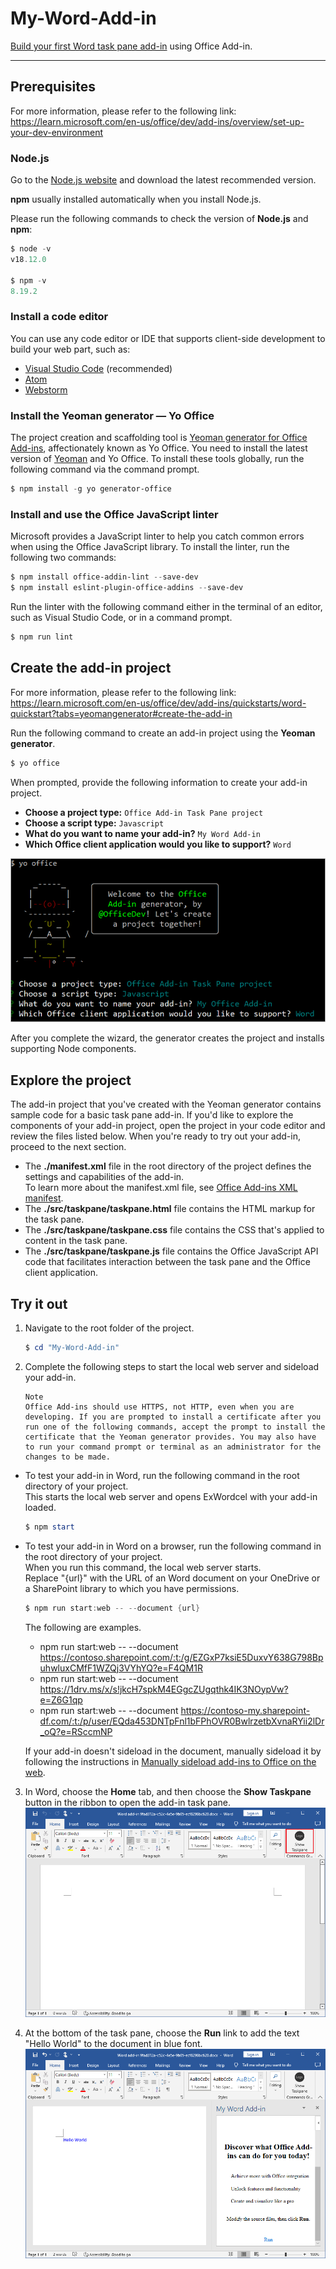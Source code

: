 # My-Word-Add-in
[Build your first Word task pane add-in](https://learn.microsoft.com/en-us/office/dev/add-ins/quickstarts/word-quickstart?tabs=yeomangenerator) using Office Add-in.

---
## Prerequisites
For more information, please refer to the following link: <br/>
https://learn.microsoft.com/en-us/office/dev/add-ins/overview/set-up-your-dev-environment

### Node.js
Go to the [Node.js website](https://nodejs.org/en/) and download the latest recommended version.

**npm** usually installed automatically when you install Node.js.

Please run the following commands to check the version of **Node.js** and **npm**:
```powershell
$ node -v
v18.12.0

$ npm -v
8.19.2
```

### Install a code editor
You can use any code editor or IDE that supports client-side development to build your web part, such as:

- [Visual Studio Code](https://code.visualstudio.com/) (recommended)
- [Atom](https://atom.io/)
- [Webstorm](https://www.jetbrains.com/webstorm)

### Install the Yeoman generator — Yo Office
The project creation and scaffolding tool is [Yeoman generator for Office Add-ins](https://learn.microsoft.com/en-us/office/dev/add-ins/develop/yeoman-generator-overview), affectionately known as Yo Office. You need to install the latest version of [Yeoman](https://github.com/yeoman/yo) and Yo Office. To install these tools globally, run the following command via the command prompt.
```powershell
$ npm install -g yo generator-office
```

### Install and use the Office JavaScript linter
Microsoft provides a JavaScript linter to help you catch common errors when using the Office JavaScript library. To install the linter, run the following two commands:
```powershell
$ npm install office-addin-lint --save-dev
$ npm install eslint-plugin-office-addins --save-dev
```

Run the linter with the following command either in the terminal of an editor, such as Visual Studio Code, or in a command prompt.
```powershell
$ npm run lint
```

## Create the add-in project
For more information, please refer to the following link: <br/>
https://learn.microsoft.com/en-us/office/dev/add-ins/quickstarts/word-quickstart?tabs=yeomangenerator#create-the-add-in

Run the following command to create an add-in project using the **Yeoman generator**.
```powershell
$ yo office
```

When prompted, provide the following information to create your add-in project.

* **Choose a project type:** `Office Add-in Task Pane project`
* **Choose a script type:** `Javascript`
* **What do you want to name your add-in?** `My Word Add-in`
* **Which Office client application would you like to support?** `Word`

![Alt text](help/yo-office-word.png?raw=true)

After you complete the wizard, the generator creates the project and installs supporting Node components.

## Explore the project
The add-in project that you've created with the Yeoman generator contains sample code for a basic task pane add-in. If you'd like to explore the components of your add-in project, open the project in your code editor and review the files listed below. When you're ready to try out your add-in, proceed to the next section.
* The **./manifest.xml** file in the root directory of the project defines the settings and capabilities of the add-in.<br/>To learn more about the manifest.xml file, see [Office Add-ins XML manifest](https://learn.microsoft.com/en-us/office/dev/add-ins/develop/add-in-manifests).
* The **./src/taskpane/taskpane.html** file contains the HTML markup for the task pane.
* The **./src/taskpane/taskpane.css** file contains the CSS that's applied to content in the task pane.
* The **./src/taskpane/taskpane.js** file contains the Office JavaScript API code that facilitates interaction between the task pane and the Office client application.

## Try it out
1. Navigate to the root folder of the project.
   ```powershell
   $ cd "My-Word-Add-in"
   ```
2. Complete the following steps to start the local web server and sideload your add-in.
   ```
   Note
   Office Add-ins should use HTTPS, not HTTP, even when you are developing. If you are prompted to install a certificate after you run one of the following commands, accept the prompt to install the certificate that the Yeoman generator provides. You may also have to run your command prompt or terminal as an administrator for the changes to be made.
   ```
  * To test your add-in in Word, run the following command in the root directory of your project.<br/>This starts the local web server and opens ExWordcel with your add-in loaded.
    ```powershell
    $ npm start
    ```
  * To test your add-in in Word on a browser, run the following command in the root directory of your project.<br/>When you run this command, the local web server starts.<br/>Replace "{url}" with the URL of an Word document on your OneDrive or a SharePoint library to which you have permissions.
    ```powershell
    $ npm run start:web -- --document {url}
    ```
    The following are examples.
    * npm run start:web -- --document https://contoso.sharepoint.com/:t:/g/EZGxP7ksiE5DuxvY638G798BpuhwluxCMfF1WZQj3VYhYQ?e=F4QM1R
    * npm run start:web -- --document https://1drv.ms/x/s!jkcH7spkM4EGgcZUgqthk4IK3NOypVw?e=Z6G1qp
    * npm run start:web -- --document https://contoso-my.sharepoint-df.com/:t:/p/user/EQda453DNTpFnl1bFPhOVR0BwlrzetbXvnaRYii2lDr_oQ?e=RSccmNP

    If your add-in doesn't sideload in the document, manually sideload it by following the instructions in [Manually sideload add-ins to Office on the web](https://learn.microsoft.com/en-us/office/dev/add-ins/testing/sideload-office-add-ins-for-testing#manually-sideload-an-add-in-to-office-on-the-web).

3. In Word, choose the **Home** tab, and then choose the **Show Taskpane** button in the ribbon to open the add-in task pane.<br/>
   ![Alt text](help/word-quickstart-addin-2b.png?raw=true)

4. At the bottom of the task pane, choose the **Run** link to add the text "Hello World" to the document in blue font.
   ![Alt text](help/word-quickstart-addin-1c.png?raw=true)

